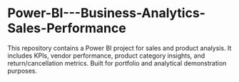 # Power-BI---Business-Analytics-Sales-Performance
This repository contains a Power BI project for sales and product analysis. It includes KPIs, vendor performance, product category insights, and return/cancellation metrics. Built for portfolio and analytical demonstration purposes.
